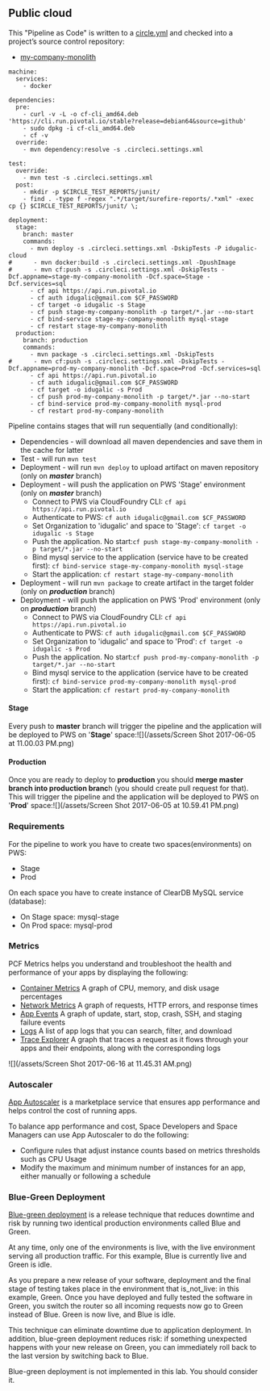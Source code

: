 ## Public cloud

This "Pipeline as Code" is written to a [circle.yml](https://github.com/ivans-innovation-lab/my-company-monolith/blob/master/circle.yml) and checked into a project’s source control repository:

* [my-company-monolith](https://github.com/ivans-innovation-lab/my-company-monolith/blob/master/circle.yml)

```
machine:
  services:
    - docker

dependencies:
  pre:
    - curl -v -L -o cf-cli_amd64.deb 'https://cli.run.pivotal.io/stable?release=debian64&source=github'
    - sudo dpkg -i cf-cli_amd64.deb
    - cf -v
  override:
    - mvn dependency:resolve -s .circleci.settings.xml

test:
  override:
    - mvn test -s .circleci.settings.xml
  post:
    - mkdir -p $CIRCLE_TEST_REPORTS/junit/
    - find . -type f -regex ".*/target/surefire-reports/.*xml" -exec cp {} $CIRCLE_TEST_REPORTS/junit/ \;

deployment:
  stage:
    branch: master
    commands:
      - mvn deploy -s .circleci.settings.xml -DskipTests -P idugalic-cloud
#      - mvn docker:build -s .circleci.settings.xml -DpushImage
#      - mvn cf:push -s .circleci.settings.xml -DskipTests -Dcf.appname=stage-my-company-monolith -Dcf.space=Stage -Dcf.services=sql
      - cf api https://api.run.pivotal.io
      - cf auth idugalic@gmail.com $CF_PASSWORD
      - cf target -o idugalic -s Stage
      - cf push stage-my-company-monolith -p target/*.jar --no-start
      - cf bind-service stage-my-company-monolith mysql-stage
      - cf restart stage-my-company-monolith
  production:
    branch: production
    commands:
      - mvn package -s .circleci.settings.xml -DskipTests
#      - mvn cf:push -s .circleci.settings.xml -DskipTests -Dcf.appname=prod-my-company-monolith -Dcf.space=Prod -Dcf.services=sql
      - cf api https://api.run.pivotal.io
      - cf auth idugalic@gmail.com $CF_PASSWORD
      - cf target -o idugalic -s Prod
      - cf push prod-my-company-monolith -p target/*.jar --no-start
      - cf bind-service prod-my-company-monolith mysql-prod
      - cf restart prod-my-company-monolith
```

Pipeline contains stages that will run sequentially \(and conditionally\):

* Dependencies - will download all maven dependencies and save them in the cache for latter
* Test - will run `mvn test` 
* Deployment  - will run `mvn deploy`  to upload artifact on maven repository \(only on _**master**_ branch\)
* Deployment  - will push the application on PWS 'Stage' environment \(only on _**master**_ branch\)
  * Connect to PWS via CloudFoundry CLI: `cf api https://api.run.pivotal.io`
  * Authenticate to PWS: `cf auth idugalic@gmail.com $CF_PASSWORD`
  * Set Organization to 'idugalic' and space to 'Stage': `cf target -o idugalic -s Stage`
  * Push the application. No start:`cf push stage-my-company-monolith -p target/*.jar --no-start`
  * Bind mysql service to the application \(service have to be created first\):  `cf bind-service stage-my-company-monolith mysql-stage`
  * Start the application: `cf restart stage-my-company-monolith`
* Deployment  - will run `mvn package`  to create artifact in the target folder \(only on _**production**_ branch\)
* Deployment  - will push the application on PWS 'Prod' environment \(only on _**production**_ branch\)
  * Connect to PWS via CloudFoundry CLI: `cf api https://api.run.pivotal.io`
  * Authenticate to PWS: `cf auth idugalic@gmail.com $CF_PASSWORD`
  * Set Organization to 'idugalic' and space to 'Prod': `cf target -o idugalic -s Prod`
  * Push the application. No start:`cf push prod-my-company-monolith -p target/*.jar --no-start`
  * Bind mysql service to the application \(service have to be created first\):  `cf bind-service prod-my-company-monolith mysql-prod`
  * Start the application: `cf restart prod-my-company-monolith`

#### Stage

Every push to **master** branch will trigger the pipeline and the application will be deployed to PWS on '**Stage**' space:![](/assets/Screen Shot 2017-06-05 at 11.00.03 PM.png)

#### Production

Once you are ready to deploy to **production** you should **merge master branch into production branc**h \(you should create pull request for that\). This will trigger the pipeline and the application will be deployed to PWS on '**Prod**' space:![](/assets/Screen Shot 2017-06-05 at 10.59.41 PM.png)

### Requirements

For the pipeline to work you have to create two spaces\(environments\) on PWS:

* Stage
* Prod

On each space you have to create instance of ClearDB MySQL service \(database\):

* On Stage space: mysql-stage
* On Prod space: mysql-prod

### Metrics

PCF Metrics helps you understand and troubleshoot the health and performance of your apps by displaying the following:

* [Container Metrics](http://docs.run.pivotal.io/metrics/using.html#container)
   A graph of CPU, memory, and disk usage percentages
* [Network Metrics](http://docs.run.pivotal.io/metrics/using.html#network)
   A graph of requests, HTTP errors, and response times
* [App Events](http://docs.run.pivotal.io/metrics/using.html#events)
   A graph of update, start, stop, crash, SSH, and staging failure events
* [Logs](http://docs.run.pivotal.io/metrics/using.html#logs)
   A list of app logs that you can search, filter, and download
* [Trace Explorer](http://docs.run.pivotal.io/metrics/using.html#trace)
   A graph that traces a request as it flows through your apps and their endpoints, along with the corresponding logs

![](/assets/Screen Shot 2017-06-16 at 11.45.31 AM.png)

### Autoscaler

[App Autoscaler](https://docs.run.pivotal.io/appsman-services/autoscaler/using-autoscaler.html) is a marketplace service that ensures app performance and helps control the cost of running apps.

To balance app performance and cost, Space Developers and Space Managers can use App Autoscaler to do the following:

* Configure rules that adjust instance counts based on metrics thresholds such as CPU Usage
* Modify the maximum and minimum number of instances for an app, either manually or following a schedule

### Blue-Green Deployment

[Blue-green deployment](https://docs.run.pivotal.io/devguide/deploy-apps/blue-green.html) is a release technique that reduces downtime and risk by running two identical production environments called Blue and Green.

At any time, only one of the environments is live, with the live environment serving all production traffic. For this example, Blue is currently live and Green is idle.

As you prepare a new release of your software, deployment and the final stage of testing takes place in the environment that is\_not\_live: in this example, Green. Once you have deployed and fully tested the software in Green, you switch the router so all incoming requests now go to Green instead of Blue. Green is now live, and Blue is idle.

This technique can eliminate downtime due to application deployment. In addition, blue-green deployment reduces risk: if something unexpected happens with your new release on Green, you can immediately roll back to the last version by switching back to Blue.

Blue-green deployment is not implemented in this lab. You should consider it.

